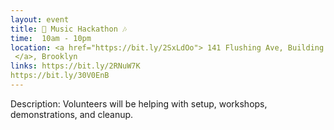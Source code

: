 ```yaml
---
layout: event
title: 🎺 Music Hackathon 🎶
time:  10am - 10pm
location: <a href="https://bit.ly/2SxLdOo"> 141 Flushing Ave, Building 77, Suite 1212, 12th Floor
 </a>, Brooklyn
links: https://bit.ly/2RNuW7K
https://bit.ly/30V0EnB
---
```

Description: Volunteers will be helping with setup, workshops, demonstrations, and cleanup.
